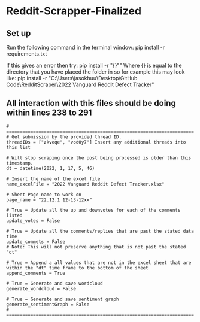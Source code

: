 # Reddit-Scrapper-Finalized

## Set up
Run the following command in the terminal window:
    pip install -r requirements.txt

If this gives an error then try:
    pip install -r "{}""
Where {} is equal to the directory that you have placed the folder in so for example this may look like:
    pip install -r "C:\Users\jasokhuu\Desktop\GitHub Code\RedditScraper\2022 Vanguard Reddit Defect Tracker"

## All interaction with this files should be doing within lines 238 to 291

    # ======================================================================
    # Get submission by the provided thread ID.
    threadIDs = ["zkveqe", "vod0y7"] Insert any additional threads into this list 

    # Will stop scraping once the post being processed is older than this timestamp.
    dt = datetime(2022, 1, 17, 5, 46)

    # Insert the name of the excel file
    name_excelFile = "2022 Vanguard Reddit Defect Tracker.xlsx"

    # Sheet Page name to work on
    page_name = "22.12.1 12-13-12xx"

    # True = Update all the up and downvotes for each of the comments listed
    update_votes = False
 
    # True = Update all the comments/replies that are past the stated data time
    update_commets = False
    # Note: This will not preserve anything that is not past the stated "dt" 

    # True = Append a all values that are not in the excel sheet that are within the "dt" time frame to the bottom of the sheet
    append_comments = True

    # True = Generate and save wordcloud
    generate_wordcloud = False

    # True = Generate and save sentiment graph 
    generate_sentimentGraph = False
    # ======================================================================